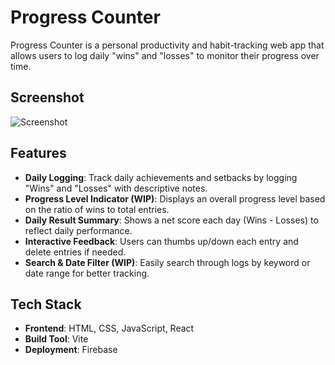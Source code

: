# Progress Counter

Progress Counter is a personal productivity and habit-tracking web app that allows users to log daily "wins" and "losses" to monitor their progress over time.

## Screenshot

![Screenshot](https://i.imgur.com/bUOVFoV.png)


## Features

- **Daily Logging**: Track daily achievements and setbacks by logging "Wins" and "Losses" with descriptive notes.
- **Progress Level Indicator (WIP)**: Displays an overall progress level based on the ratio of wins to total entries. 
- **Daily Result Summary**: Shows a net score each day (Wins - Losses) to reflect daily performance.
- **Interactive Feedback**: Users can thumbs up/down each entry and delete entries if needed.
- **Search & Date Filter (WIP)**: Easily search through logs by keyword or date range for better tracking.

## Tech Stack

- **Frontend**: HTML, CSS, JavaScript, React
- **Build Tool**: Vite
- **Deployment**: Firebase
